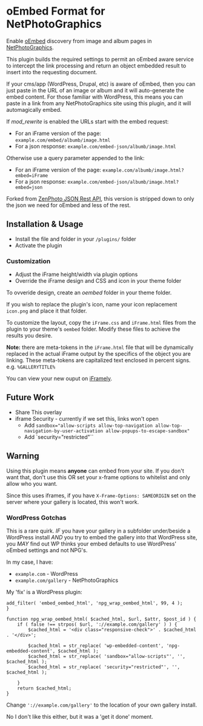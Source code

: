 # oEmbed Format for NetPhotoGraphics

Enable [oEmbed](https://oembed.com) discovery from image and album pages in [NetPhotoGraphics](https://github.com/netPhotoGraphics/netPhotoGraphics).

This plugin builds the required settings to permit an oEmbed aware service to intercept the link processing and return an object embedded result to insert into the requesting document.

If your cms/app (WordPress, Drupal, etc) is aware of oEmbed, then you can just paste in the URL of an image or album and it will auto-generate the embed content. For those familiar with WordPress, this means you can paste in a link from any NetPhotoGraphics site using this plugin, and it will automagically embed.

If <i>mod_rewrite</i> is enabled the URLs start with the embed request:

* For an iFrame version of the page: `example.com/embed/albumb/image.html`
* For a json response: `example.com/embed-json/albumb/image.html`

Otherwise use a query parameter appended to the link:

* For an iFrame version of the page: `example.com/albumb/image.html?embed=iFrame`
* For a json response: `example.com/embed-json/albumb/image.html?embed=json`

Forked from [ZenPhoto JSON Rest API](https://github.com/deanmoses/zenphoto-json-rest-api), this version is stripped down to only the json we need for oEmbed and less of the rest.

## Installation & Usage

* Install the file and folder in your `/plugins/` folder
* Activate the plugin

### Customization

* Adjust the iFrame height/width via plugin options
* Override the iFrame design and CSS and icon in your theme folder

To ovveride design, create an _oembed_ folder in your theme folder.

If you wish to replace the plugin's icon, name your icon replacement `icon.png` and place it that folder.

To customize the layout, copy the `iFrame.css` and `iFrame.html` files from the plugin to your theme's `oembed` folder. Modify these files to achieve the results you desire.

**Note:** there are meta-tokens in the `iFrame.html` file that will be dynamically replaced in the actual iFrame output by the specifics of the object you are linking. These meta-tokens are capitalized text enclosed in percent signs. e.g. `%GALLERYTITLE%`

You can view your new ouput on [iFramely](http://debug.iframely.com/).

## Future Work

* Share This overlay
* iframe Security - currently if we set this, links won't open
  * Add `sandbox="allow-scripts allow-top-navigation allow-top-navigation-by-user-activation allow-popups-to-escape-sandbox"`
  * Add  `security="restricted"``

## Warning

Using this plugin means **anyone** can embed from your site. If you don't want that, don't use this OR set your x-frame options to whitelist and only allow who you want.

Since this uses iframes, if you have `X-Frame-Options: SAMEORIGIN` set on the server where your gallery is located, this won't work.

### WordPress Gotchas

This is a rare quirk. _IF_ you have your gallery in a subfolder under/beside a WordPress install _AND_ you try to embed the gallery into that WordPress site, you _MAY_ find out WP thinks your embed defaults to use WordPress' oEmbed settings and not NPG's.

In my case, I have:

* `example.com` - WordPress
* `example.com/gallery` - NetPhotoGraphics

My 'fix' is a WordPress plugin:

```
add_filter( 'embed_oembed_html', 'npg_wrap_oembed_html', 99, 4 );
}

function npg_wrap_oembed_html( $cached_html, $url, $attr, $post_id ) {
	if ( false !== strpos( $url, '://example.com/gallery' ) ) {
		$cached_html = '<div class="responsive-check">' . $cached_html . '</div>';

		$cached_html = str_replace( 'wp-embedded-content', 'npg-embedded-content', $cached_html );
		$cached_html = str_replace( 'sandbox="allow-scripts"', '', $cached_html );
		$cached_html = str_replace( 'security="restricted"', '', $cached_html );

	}
	return $cached_html;
}
```

Change `'://example.com/gallery'` to the location of your own gallery install.

No I don't like this either, but it was a 'get it done' moment.
